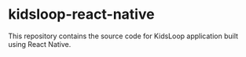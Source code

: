 # kidsloop-react-native
This repository contains the source code for KidsLoop application built using React Native.
